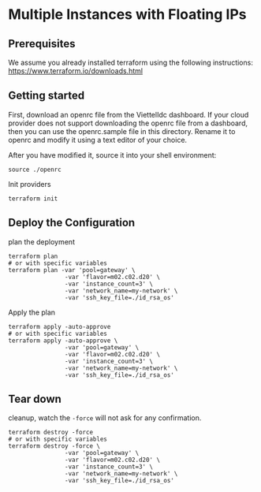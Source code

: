 # Multiple Instances with Floating IPs

## Prerequisites

We assume you already installed terraform using the following instructions: https://www.terraform.io/downloads.html

## Getting started

First, download an openrc file from the ViettelIdc dashboard. If your cloud provider does not support downloading the openrc file from a dashboard, then you can use the openrc.sample file in this directory. Rename it to openrc and modify it using a text editor of your choice.

After you have modified it, source it into your shell environment:

```
source ./openrc
```

Init providers

```
terraform init
```


## Deploy the Configuration

plan the deployment

```
terraform plan
# or with specific variables
terraform plan -var 'pool=gateway' \
                -var 'flavor=m02.c02.d20' \
                -var 'instance_count=3' \
                -var 'network_name=my-network' \
                -var 'ssh_key_file=./id_rsa_os'
```

Apply the plan

```
terraform apply -auto-approve
# or with specific variables
terraform apply -auto-approve \
                -var 'pool=gateway' \
                -var 'flavor=m02.c02.d20' \
                -var 'instance_count=3' \
                -var 'network_name=my-network' \
                -var 'ssh_key_file=./id_rsa_os'
```


## Tear down

cleanup, watch the `-force` will not ask for any confirmation.

```
terraform destroy -force
# or with specific variables
terraform destroy -force \
                -var 'pool=gateway' \
                -var 'flavor=m02.c02.d20' \
                -var 'instance_count=3' \
                -var 'network_name=my-network' \
                -var 'ssh_key_file=./id_rsa_os'
```
